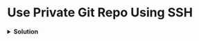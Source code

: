 # Use Private Git Repo Using SSH

<details>
<summary><b>Solution</b></summary>
<p>
## 1. Create a Secret for Private Repo

```yaml
apiVersion: v1
kind: Secret
metadata:
  name: private-repo-ssh
  namespace: argocd
  labels:
    argocd.argoproj.io/secret-type: repository
stringData:
  type: git
  url: git@ssh.dev.azure.com:v3/mtrainings/ArgoCD/argocd-example-apps
  sshPrivateKey: |
    -----BEGIN OPENSSH PRIVATE KEY-----
     # private key goes here
    -----END OPENSSH PRIVATE KEY----
```

## 2. Apply this Manifest with kubectl

```bash
kubectl apply -f repo-ssh.yaml -n argocd
```

## 3. Verify Secret is Created

```bash
kubectl get secret private-repo-ssh -n argocd
```

## 4. Retrieve the admin password for ArgoCD WebUI

```bash
kubectl port-forward svc/argocd-server -n argocd 8080:443
kubectl -n argocd get secret argocd-initial-admin-secret -o jsonpath="{.data.password}" | base64 -d; echo
```

## 5. Verify Repo Status

* Go to the settings page.
* Open the repositories page.
* Verify the repo status.

## 6. Create an Application from the Private Git Repo

**Example Manifest:**

```yaml
apiVersion: argoproj.io/v1alpha1
kind: Application
metadata: 
  name: app-1
  namespace: argocd
spec: 
  destination: 
    namespace: app-1
    server: "https://kubernetes.default.svc"
  project: default
  source: 
    path: guestbook
    repoURL: git@ssh.dev.azure.com:v3/mtrainings/ArgoCD/argocd-example-apps
    targetRevision: master
  syncPolicy:
    syncOptions:
      - CreateNamespace=true
```

## 7. Apply this Manifest with kubectl

```bash
kubectl apply -f app.yaml -n argocd
```

## 8. Go to ArgoCD WebUI and Sync the Application

</p>
</details>
